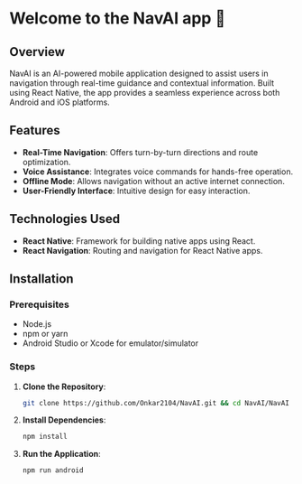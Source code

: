 # Welcome to the NavAI app 👋

## Overview

NavAI is an AI-powered mobile application designed to assist users in navigation through real-time guidance and contextual information. Built using React Native, the app provides a seamless experience across both Android and iOS platforms.

## Features

- **Real-Time Navigation**: Offers turn-by-turn directions and route optimization.
- **Voice Assistance**: Integrates voice commands for hands-free operation.
- **Offline Mode**: Allows navigation without an active internet connection.
- **User-Friendly Interface**: Intuitive design for easy interaction.

## Technologies Used

- **React Native**: Framework for building native apps using React.
- **React Navigation**: Routing and navigation for React Native apps.
<!-- - **Redux**: State management for JavaScript applications.
- **Axios**: Promise-based HTTP client for the browser and Node.js.
- **Mapbox**: Customizable maps and location services.
- **TensorFlow.js**: Machine learning library for the web and Node.js. -->

## Installation

### Prerequisites

- Node.js
- npm or yarn
- Android Studio or Xcode for emulator/simulator

### Steps

1. **Clone the Repository**:

   ```bash
   git clone https://github.com/Onkar2104/NavAI.git && cd NavAI/NavAI
   ```

2. **Install Dependencies**:
   ```bash 
   npm install
   ```

3. **Run the Application**:
   ```bash
   npm run android
   ```


